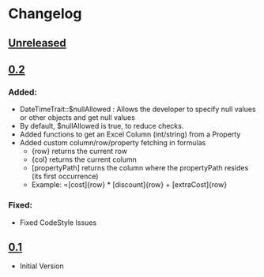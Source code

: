 # Changelog

## [Unreleased]

## [0.2]
### Added:
 - DateTimeTrait::$nullAllowed : Allows the developer to specify null values or other objects and get null values
 - By default, $nullAllowed is true, to reduce checks.
 - Added functions to get an Excel Column (int/string) from a Property
 - Added custom column/row/property fetching in formulas
    - {row} returns the current row
    - {col} returns the current column
    - [propertyPath] returns the column where the propertyPath resides (its first occurrence)
    - Example: =[cost]{row} * [discount]{row} + [extraCost]{row} 
 
### Fixed:
 - Fixed CodeStyle Issues  

## [0.1]
 - Initial Version
 
[Unreleased]: https://github.com/mistericy/excel-writer/compare/0.2...HEAD
[0.2]: https://github.com/mistericy/excel-writer/compare/0.1...0.2
[0.1]: https://github.com/mistericy/excel-writer/compare/bb3225112943bc4300c93846cfee611f1b3b2fc8...0.1

